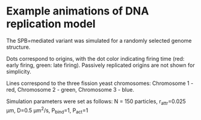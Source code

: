 # Example animations of DNA replication model

The SPB=mediated variant was simulated for a randomly selected genome structure. 

Dots correspond to origins, with the dot color indicating firing time (red: early firing, green: late firing). Passively replicated origins are not shown for simplicity.

Lines correspond to the three fission yeast chromosomes: Chromosome 1 - red, Chromosome 2 - green, Chromosome 3 - blue.

Simulation parameters were set as follows: N = 150 particles, r<sub>attr</sub>=0.025 μm, D=0.5 μm<sup>2</sup>/s,  P<sub>bind</sub>=1, P<sub>act</sub>=1 
